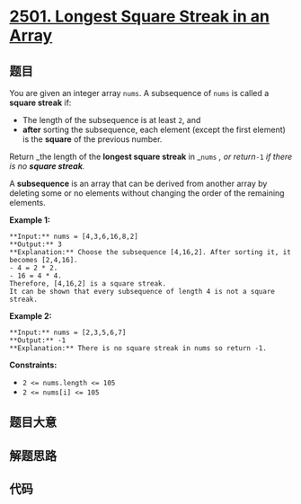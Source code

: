 # [2501. Longest Square Streak in an Array](https://leetcode.com/problems/longest-square-streak-in-an-array)

## 题目

You are given an integer array `nums`. A subsequence of `nums` is called a
**square streak** if:

  * The length of the subsequence is at least `2`, and
  * **after** sorting the subsequence, each element (except the first element) is the **square** of the previous number.

Return _the length of the **longest square streak** in _`nums` _, or
return_`-1` _if there is no **square streak**._

A **subsequence** is an array that can be derived from another array by
deleting some or no elements without changing the order of the remaining
elements.



**Example 1:**

    
    
    **Input:** nums = [4,3,6,16,8,2]
    **Output:** 3
    **Explanation:** Choose the subsequence [4,16,2]. After sorting it, it becomes [2,4,16].
    - 4 = 2 * 2.
    - 16 = 4 * 4.
    Therefore, [4,16,2] is a square streak.
    It can be shown that every subsequence of length 4 is not a square streak.
    

**Example 2:**

    
    
    **Input:** nums = [2,3,5,6,7]
    **Output:** -1
    **Explanation:** There is no square streak in nums so return -1.
    



**Constraints:**

  * `2 <= nums.length <= 105`
  * `2 <= nums[i] <= 105`


## 题目大意

## 解题思路

## 代码

```javascript

```
